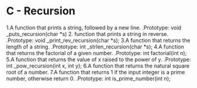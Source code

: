 # C - Recursion

 1.A function that prints a string, followed by a new line.
 .Prototype: void _puts_recursion(char *s)
 2. function that prints a string in reverse.
  .Prototype: void _print_rev_recursion(char *s);
 3.A function that returns the length of a string.
 .Prototype: int _strlen_recursion(char *s);
 4.A function that returns the factorial of a given number.
 .Prototype: int factorial(int n);
 5.A function that returns the value of x raised to the power of y.
 .Prototype: int _pow_recursion(int x, int y);
 6.A function that returns the natural square root of a number.
 7.A function that returns 1 if the input integer is a prime number, otherwise return 0.
  .Prototype: int is_prime_number(int n);
